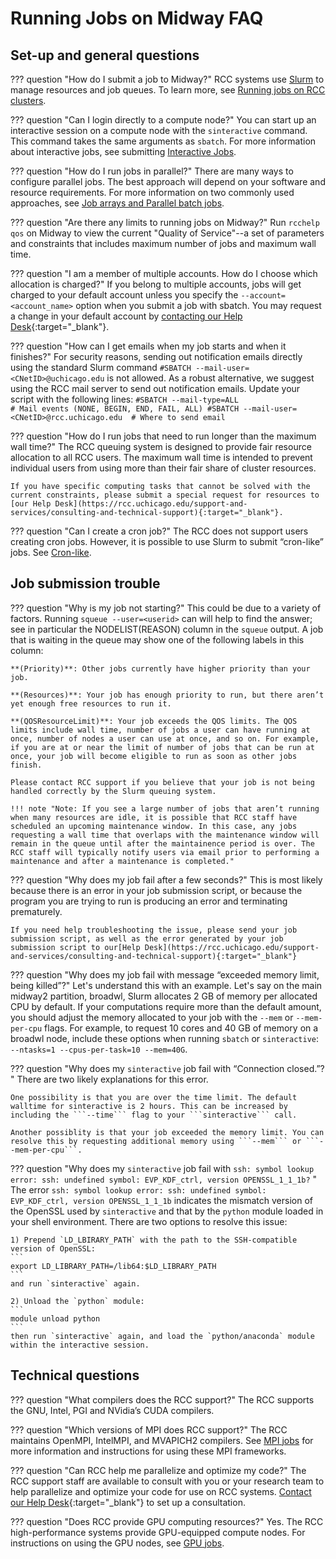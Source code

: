 # Running Jobs on Midway FAQ

## Set-up and general questions

??? question "How do I submit a job to Midway?"
    RCC systems use [Slurm](https://slurm.schedmd.com/documentation.html) to manage resources and job queues. To learn more, see [Running jobs on RCC clusters](../slurm.md).

??? question "Can I login directly to a compute node?"
    You can start up an interactive session on a compute node with the ```sinteractive``` command. This command takes the same arguments as ```sbatch```. For more information about interactive jobs, see submitting [Interactive Jobs](../slurm-sinteractive.md).

??? question "How do I run jobs in parallel?"
    There are many ways to configure parallel jobs. The best approach will depend on your software and resource requirements. For more information on two commonly used approaches, see [Job arrays and Parallel batch jobs](../slurm-sbatch.md#job-arrays).

??? question "Are there any limits to running jobs on Midway?"
    Run ```rcchelp qos``` on Midway to view the current "Quality of Service"--a set of parameters and constraints that includes maximum number of jobs and maximum wall time.

??? question "I am a member of multiple accounts. How do I choose which allocation is charged?"
    If you belong to multiple accounts, jobs will get charged to your default account unless you specify the ```--account=<account_name>``` option when you submit a job with sbatch. You may request a change in your default account by [contacting our Help Desk](https://rcc.uchicago.edu/support-and-services/consulting-and-technical-support){:target="_blank"}.  

??? question "How can I get emails when my job starts and when it finishes?"
    For security reasons, sending out notification emails directly using the standard Slurm command `#SBATCH --mail-user=<CNetID>@uchicago.edu` is not allowed. As a robust alternative, we suggest using the RCC mail server to send out notification emails. Update your script with the following lines:
    ```
    #SBATCH --mail-type=ALL                        # Mail events (NONE, BEGIN, END, FAIL, ALL)
    #SBATCH --mail-user=<CNetID>@rcc.uchicago.edu  # Where to send email
    ```

??? question "How do I run jobs that need to run longer than the maximum wall time?"
    The RCC queuing system is designed to provide fair resource allocation to all RCC users. The maximum wall time is intended to prevent individual users from using more than their fair share of cluster resources.

    If you have specific computing tasks that cannot be solved with the current constraints, please submit a special request for resources to [our Help Desk](https://rcc.uchicago.edu/support-and-services/consulting-and-technical-support){:target="_blank"}.

??? question "Can I create a cron job?"
    The RCC does not support users creating cron jobs. However, it is possible to use Slurm to submit “cron-like” jobs. See [Cron-like](../slurm-sbatch.md#cron-like-jobs-midway2-legacy).  

## Job submission trouble
??? question "Why is my job not starting?"
    This could be due to a variety of factors. Running ```squeue --user=<userid>``` can will help to find the answer; see in particular the NODELIST(REASON) column in the ```squeue``` output. A job that is waiting in the queue may show one of the following labels in this column:

    **(Priority)**: Other jobs currently have higher priority than your job.

    **(Resources)**: Your job has enough priority to run, but there aren’t yet enough free resources to run it.

    **(QOSResourceLimit)**: Your job exceeds the QOS limits. The QOS limits include wall time, number of jobs a user can have running at once, number of nodes a user can use at once, and so on. For example, if you are at or near the limit of number of jobs that can be run at once, your job will become eligible to run as soon as other jobs finish.

    Please contact RCC support if you believe that your job is not being handled correctly by the Slurm queuing system.

    !!! note "Note: If you see a large number of jobs that aren’t running when many resources are idle, it is possible that RCC staff have scheduled an upcoming maintenance window. In this case, any jobs requesting a wall time that overlaps with the maintenance window will remain in the queue until after the maintainence period is over. The RCC staff will typically notify users via email prior to performing a maintenance and after a maintenance is completed."

??? question "Why does my job fail after a few seconds?"
    This is most likely because there is an error in your job submission script, or because the program you are trying to run is producing an error and terminating prematurely.

    If you need help troubleshooting the issue, please send your job submission script, as well as the error generated by your job submission script to our[Help Desk](https://rcc.uchicago.edu/support-and-services/consulting-and-technical-support){:target="_blank"}

??? question "Why does my job fail with message “exceeded memory limit, being killed”?"
    Let's understand this with an example. Let's say on the main midway2 partition, broadwl, Slurm allocates 2 GB of memory per allocated CPU by default. If your computations require more than the default amount, you should adjust the memory allocated to your job with the ```--mem``` or ```--mem-per-cpu``` flags. For example, to request 10 cores and 40 GB of memory on a broadwl node, include these options when running ```sbatch``` or ```sinteractive```: ```--ntasks=1 --cpus-per-task=10 --mem=40G```.

??? question "Why does my ```sinteractive``` job fail with “Connection closed.”? "
    There are two likely explanations for this error.

    One possibility is that you are over the time limit. The default walltime for sinteractive is 2 hours. This can be increased by including the ```--time``` flag to your ```sinteractive``` call.

    Another possiblity is that your job exceeded the memory limit. You can resolve this by requesting additional memory using ```--mem``` or ```--mem-per-cpu```.

??? question "Why does my ```sinteractive``` job fail with ```ssh: symbol lookup error: ssh: undefined symbol: EVP_KDF_ctrl, version OPENSSL_1_1_1b?``` "
    The error `ssh: symbol lookup error: ssh: undefined symbol: EVP_KDF_ctrl, version OPENSSL_1_1_1b` indicates
    the mismatch version of the OpenSSL used by `sinteractive` and that by the `python` module loaded in your shell environment. There are two options to resolve this issue:

    1) Prepend `LD_LBIRARY_PATH` with the path to the SSH-compatible version of OpenSSL:
    ```
    export LD_LIBRARY_PATH=/lib64:$LD_LIBRARY_PATH
    ```
    and run `sinteractive` again.

    2) Unload the `python` module:
    ```
    module unload python
    ```
    then run `sinteractive` again, and load the `python/anaconda` module within the interactive session.

## Technical questions

??? question "What compilers does the RCC support?"
    The RCC supports the GNU, Intel, PGI and NVidia’s CUDA compilers.

??? question "Which versions of MPI does RCC support?"
    The RCC maintains OpenMPI, IntelMPI, and MVAPICH2 compilers. See [MPI jobs](../slurm-sbatch.md#mpi-jobs) for more information and instructions for using these MPI frameworks.

??? question "Can RCC help me parallelize and optimize my code?"
    The RCC support staff are available to consult with you or your research team to help parallelize and optimize your code for use on RCC systems. [Contact our Help Desk](https://rcc.uchicago.edu/support-and-services/consulting-and-technical-support){:target="_blank"} to set up a consultation.

??? question "Does RCC provide GPU computing resources?"
    Yes. The RCC high-performance systems provide GPU-equipped compute nodes. For instructions on using the GPU nodes, see [GPU jobs](../slurm-sbatch.md#mpi-jobs).

